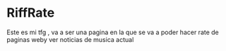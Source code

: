 # RiffRate
Este es mi tfg , va a ser una pagina en la que se va a poder hacer rate de paginas weby ver noticias de musica actual
